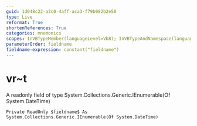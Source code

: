 ```yaml
---
guid: 1d048c22-a3c0-4aff-aca3-f79b082b2e50
type: Live
reformat: True
shortenReferences: True
categories: mnemonics
scopes: InVBTypeMember(languageLevel=Vb8); InVBTypeAndNamespace(languageLevel=Vb8)
parameterOrder: fieldname
fieldname-expression: constant("fieldname")
---
```


# vr~t

A readonly field of type System.Collections.Generic.IEnumerable(Of System.DateTime)

```
Private ReadOnly $fieldname$ As System.Collections.Generic.IEnumerable(Of System.DateTime)
```
